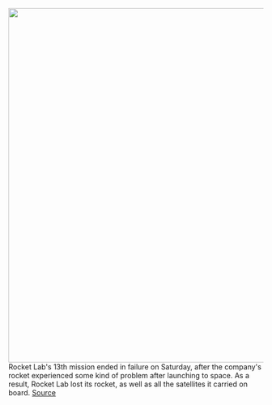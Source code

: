 <img src='https://cdn.vox-cdn.com/thumbor/O9b1mhI_GcjYjKnSC29Kho0tjD8=/0x0:1639x1085/1200x800/filters:focal(689x412:951x674)/cdn.vox-cdn.com/uploads/chorus_image/image/67017775/RocketLab_F9_SimonMoffatt_SamToms_LowRes4.0.jpg' width='700px' /><br/>
Rocket Lab's 13th mission ended in failure on Saturday, after the company's rocket experienced some kind of problem after launching to space. As a result, Rocket Lab lost its rocket, as well as all the satellites it carried on board.
<a href='https://www.theverge.com/2020/7/4/21313502/rocket-lab-electron-launch-failure-pics-or-it-didnt-happen'> Source <a/>